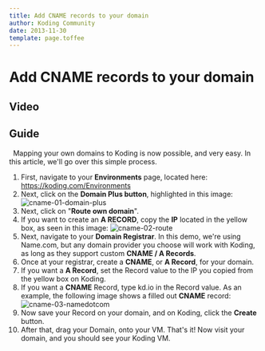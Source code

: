 ```yaml
---
title: Add CNAME records to your domain
author: Koding Community
date: 2013-11-30
template: page.toffee
---
```


# Add CNAME records to your domain

## Video

## Guide

  Mapping your own domains to Koding is now possible, and very easy. In this article, we'll go over this simple process.  

  1. First, navigate to your **Environments** page, located here: <https://koding.com/Environments>
  2. Next, click on the **Domain Plus button**, highlighted in this image:![cname-01-domain-plus](/wp-content/uploads/cname-01-domain-plus-1024x565.png)
  3. Next, click on "**Route own domain**".
  4. If you want to create an **A RECORD**, copy the **IP** located in the yellow box, as seen in this image: ![cname-02-route](/wp-content/uploads/cname-02-route-1024x619.png)
  5. Next, navigate to your **Domain Registrar**. In this demo, we're using Name.com, but any domain provider you choose will work with Koding, as long as they support custom **CNAME / A Records**.
  6. Once at your registrar, create a **CNAME**, or **A Record**, for your domain.
  7. If you want a **A Record**, set the Record value to the IP you copied from the yellow box on Koding.
  8. If you want a **CNAME** Record, type kd.io in the Record value. As an example, the following image shows a filled out **CNAME** record: ![cname-03-namedotcom](/wp-content/uploads/cname-03-namedotcom-1024x400.png)
  9. Now save your Record on your domain, and on Koding, click the **Create** button.
  10. After that, drag your Domain, onto your VM.
That's it! Now visit your domain, and you should see your Koding VM.
